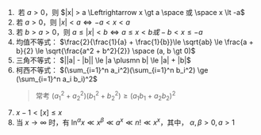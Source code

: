 1. ​	若 $a \gt 0$，则 $|x| > a \Leftrightarrow x \gt a \space  或 \space x \lt -a$
2. 若 $a \gt 0$，则 $|x| \lt a \Leftrightarrow -a \lt x \lt a$
3. 若 $b \gt a \gt 0$，则 $a \le |x| < b \Leftrightarrow a \le x \lt b 或 -b \lt x \le -a$
4. 均值不等式： $\frac{2}{\frac{1}{a} + \frac{1}{b}}\le \sqrt{ab} \le \frac{a + b}{2} \le \sqrt{\frac{a^2 + b^2}{2}} \space (a, b \gt 0)$
5. 三角不等式： $||a| - |b|| \le |a \plusmn b| \le |a| + |b|$
6. 柯西不等式： $(\sum_{i=1}^n a_i^2)(\sum_{i=1}^n b_i^2) \ge (\sum_{i=1}^n a_i b_i)^2$
   > 常考 $(a_{1}^2 + a_{2}^2)(b_1^2 + b_2^2) \ge (a_1b_1 + a_2b_2)^2$
7. $x - 1 \lt [x] \le x$
8. 当 $x \to \infty$ 时，有 $\ln^\alpha x \ll x^\beta \ll a^x \ll n! \ll x^x$，其中， $\alpha,\beta \gt 0, a \gt 1$
